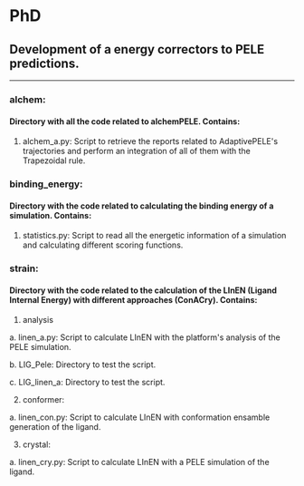 # PhD
## Development of a energy correctors to PELE predictions.

---
### alchem: 
#### Directory with all the code related to alchemPELE. Contains:

 1. alchem_a.py: Script to retrieve the reports related to AdaptivePELE's trajectories and perform an integration
of all of them with the Trapezoidal rule.

### binding_energy: 
#### Directory with the code related to calculating the binding energy of a simulation. Contains: 

 1. statistics.py: Script to read all the energetic information of a simulation and calculating different scoring functions.

### strain: 
#### Directory with the code related to the calculation of the LInEN (Ligand Internal Energy) with different approaches (ConACry). Contains:

 1. analysis

   a. linen_a.py: Script to calculate LInEN with the platform's analysis of the PELE simulation.

   b. LIG_Pele: Directory to test the script.

   c. LIG_linen_a: Directory to test the script.

 2. conformer:
 
   a. linen_con.py: Script to calculate LInEN with conformation ensamble generation of the ligand.
   
 3. crystal:
 
   a. linen_cry.py: Script to calculate LInEN with a PELE simulation of the ligand. 



